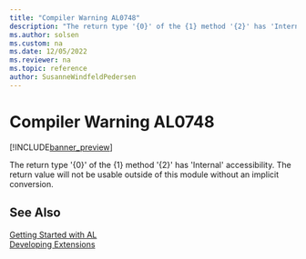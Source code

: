 ```yaml
---
title: "Compiler Warning AL0748"
description: "The return type '{0}' of the {1} method '{2}' has 'Internal' accessibility."
ms.author: solsen
ms.custom: na
ms.date: 12/05/2022
ms.reviewer: na
ms.topic: reference
author: SusanneWindfeldPedersen
---
```

[//]: # (START>DO_NOT_EDIT)
[//]: # (IMPORTANT:Do not edit any of the content between here and the END>DO_NOT_EDIT.)
[//]: # (Any modifications should be made in the .xml files in the ModernDev repo.)
# Compiler Warning AL0748

[!INCLUDE[banner_preview](../includes/banner_preview.md)]

The return type '{0}' of the {1} method '{2}' has 'Internal' accessibility. The return value will not be usable outside of this module without an implicit conversion.

[//]: # (IMPORTANT: END>DO_NOT_EDIT)
## See Also  
[Getting Started with AL](../devenv-get-started.md)  
[Developing Extensions](../devenv-dev-overview.md)  